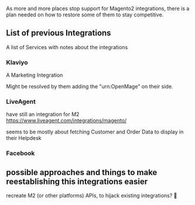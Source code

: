As more and more places stop support for Magento2 integrations, there is a plan needed on how to restore some of them to stay competitive.




## List of previous Integrations

A list of Services with notes about the integrations 

### Klaviyo

A Marketing Integration

Might be resolved by them adding the "urn:OpenMage" on their side.

### LiveAgent

have still an integration for M2
https://www.liveagent.com/integrations/magento/

seems to be mostly about fetching Customer and Order Data to display in their Helpdesk

### Facebook


## possible approaches and things to make reestablishing this integrations easier

recreate M2 (or other platforms) APIs, to hijack existing integrations? 👀

